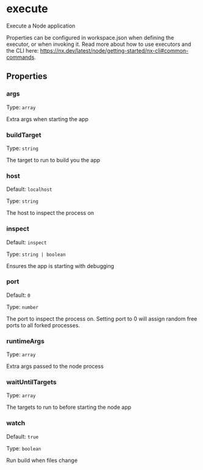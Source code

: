 # execute

Execute a Node application

Properties can be configured in workspace.json when defining the executor, or when invoking it.
Read more about how to use executors and the CLI here: https://nx.dev/latest/node/getting-started/nx-cli#common-commands.

## Properties

### args

Type: `array`

Extra args when starting the app

### buildTarget

Type: `string`

The target to run to build you the app

### host

Default: `localhost`

Type: `string`

The host to inspect the process on

### inspect

Default: `inspect`

Type: `string | boolean `

Ensures the app is starting with debugging

### port

Default: `0`

Type: `number`

The port to inspect the process on. Setting port to 0 will assign random free ports to all forked processes.

### runtimeArgs

Type: `array`

Extra args passed to the node process

### waitUntilTargets

Type: `array`

The targets to run to before starting the node app

### watch

Default: `true`

Type: `boolean`

Run build when files change
